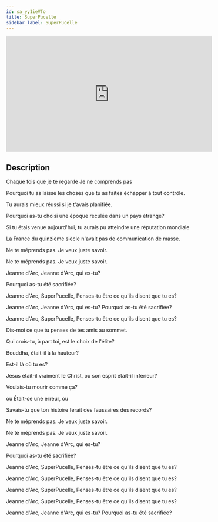 ```yaml
---
id: sa_yy1ieVfo
title: SuperPucelle
sidebar_label: SuperPucelle
---
```


<iframe
  width="560"
  height="315"
  src="https://www.youtube.com/embed/sa_yy1ieVfo"
  title="YouTube video player"
  frameborder="0"
  allow="accelerometer; autoplay; clipboard-write; encrypted-media; gyroscope; picture-in-picture; web-share"
  referrerpolicy="strict-origin-when-cross-origin"
  allowfullscreen
></iframe>

## Description

Chaque fois que je te regarde
Je ne comprends pas

Pourquoi tu as laissé les choses que tu as faites
échapper à tout contrôle.

Tu aurais mieux réussi si
je t'avais planifiée.

Pourquoi as-tu choisi une époque reculée
dans un pays étrange?

Si tu étais venue aujourd'hui, tu aurais pu atteindre
une réputation mondiale

La France du quinzième siècle n'avait pas de communication de masse.

Ne te méprends pas.
Je veux juste savoir.

Ne te méprends pas.
Je veux juste savoir.


Jeanne d'Arc, Jeanne d'Arc, qui es-tu?

Pourquoi as-tu été sacrifiée?

Jeanne d'Arc, SuperPucelle,
Penses-tu être ce qu'ils disent que tu es?

Jeanne d'Arc, Jeanne d'Arc, qui es-tu?
Pourquoi as-tu été sacrifiée?

Jeanne d'Arc, SuperPucelle,
Penses-tu être ce qu'ils disent que tu es?

Dis-moi ce que tu penses de tes amis
au sommet.

Qui crois-tu, à part toi, est le choix
de l'élite?

Bouddha, était-il à la hauteur?

Est-il là où tu es?

Jésus était-il vraiment le Christ, ou son esprit était-il inférieur?

Voulais-tu mourir comme ça?

ou
Était-ce une erreur, ou

Savais-tu que ton histoire
ferait des faussaires des records?

Ne te méprends pas.
Je veux juste savoir.

Ne te méprends pas.
Je veux juste savoir.

Jeanne d'Arc, Jeanne d'Arc,
qui es-tu?

Pourquoi as-tu été sacrifiée?

Jeanne d'Arc, SuperPucelle,
Penses-tu être ce qu'ils disent que tu es?

Jeanne d'Arc, SuperPucelle,
Penses-tu être ce qu'ils disent que tu es?

Jeanne d'Arc, SuperPucelle, Penses-tu être
ce qu'ils disent que tu es?

Jeanne d'Arc, SuperPucelle, Penses-tu être
ce qu'ils disent que tu es?

Jeanne d'Arc, Jeanne d'Arc,
qui es-tu?
Pourquoi as-tu été sacrifiée?
